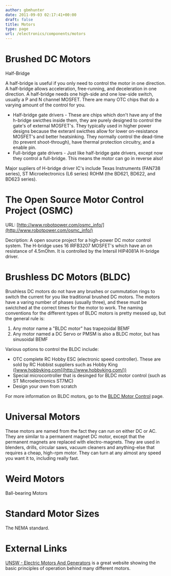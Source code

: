 ```yaml
---
author: gbmhunter
date: 2011-09-03 02:17:41+00:00
draft: false
title: Motors
type: page
url: /electronics/components/motors
---
```


# Brushed DC Motors

Half-Bridge

A half-bridge is useful if you only need to control the motor in one direction. A half-bridge allows acceleration, free-running, and deceleration in one direction. A half-bridge needs one high-side and one low-side switch, usually a P and N channel MOSFET. There are many OTC chips that do a varying amount of the control for you.

* Half-bridge gate drivers - These are chips which don't have any of the h-bridge swicthes inside them, they are purely designed to control the gate's of external MOSFET's. They typically used in higher power designs because the exteranl swicthes allow for lower on-resistance MOSFET's and better heatsinking. They normally control the dead-time (to prevent shoot-through), have thermal protection circuitry, and a enable pin.
* Full-bridge gate drivers - Just like half-bridge gate drivers, except now they control a full-bridge. This means the motor can go in reverse also!

Major supliers of H-bridge driver IC's include Texas Instruments (FAN738 series), ST Microelectronics (L6 series) ROHM (the BD621, BD622, and BD623 series).

# The Open Source Motor Control Project (OSMC)  

URL: [http://www.robotpower.com/osmc_info/](http://www.robotpower.com/osmc_info/)  

Decription: A open source project for a high-power DC motor control system. The H-bridge uses 16 IRFB3207 MOSFET's which have an on resistance of 4.5mOhm. It is controlled by the Intersil HIP4081A H-bridge driver.

# Brushless DC Motors (BLDC)

Brushless DC motors do not have any brushes or cummutation rings to switch the current for you like traditional brushed DC motors. The motors have a varing number of phases (usually three), and these must be swictched at the correct times for the motor to work. The naming conventions for the different types of BLDC motors is pretty messed up, but the general rule is:

1. Any motor name a "BLDC motor" has trapezoidal BEMF
2. Any motor named a DC Servo or PMSM is also a BLDC motor, but has sinusoidal BEMF

Various options to control the BLDC include:

* OTC complete RC Hobby ESC (electronic speed controller). These are sold by RC Hobbist suppliers such as Hobby King ([www.hobbyking.com](http://www.hobbyking.com/))
* Special microcontroller that is desinged for BLDC motor control (such as ST Microelectronics ST7MC)
* Design your own from scratch

For more information on BLDC motors, go to the [BLDC Motor Control](http://blog.mbedded.ninja/electronics/circuit-design/bldc-motor-control) page.

# Universal Motors

These motors are named from the fact they can run on either DC or AC. They are similar to a permanent magnet DC motor, except that the permanent magnets are replaced with electro-magnets. They are used in blenders, drills, circular saws, vacuum cleaners and anything-else that requires a cheap, high-rpm motor. They can turn at any almost any speed you want it to, including really fast.

# Weird Motors

Ball-bearing Motors

# Standard Motor Sizes

The NEMA standard.

# External Links

[UNSW - Electric Motors And Generators](http://www.animations.physics.unsw.edu.au/jw/electricmotors.html) is a great website showing the basic principles of operation behind many different motors.
